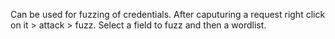 Can be used for fuzzing of credentials. After caputuring a request right click on it > attack > fuzz. Select a field to fuzz and then a wordlist.